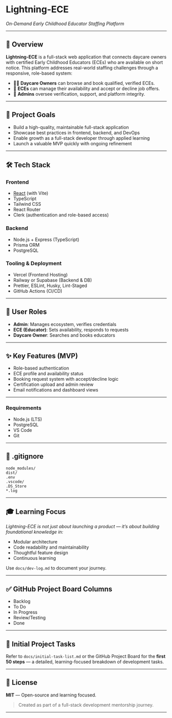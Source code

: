 
# **Lightning-ECE**

*On-Demand Early Childhood Educator Staffing Platform*

---

## 🧠 Overview

**Lightning-ECE** is a full-stack web application that connects daycare owners with certified Early Childhood Educators (ECEs) who are available on short notice. This platform addresses real-world staffing challenges through a responsive, role-based system:

* 👩‍🏫 **Daycare Owners** can browse and book qualified, verified ECEs.
* 📆 **ECEs** can manage their availability and accept or decline job offers.
* 🔐 **Admins** oversee verification, support, and platform integrity.

---

## 🎯 Project Goals

* Build a high-quality, maintainable full-stack application
* Showcase best practices in frontend, backend, and DevOps
* Enable growth as a full-stack developer through applied learning
* Launch a valuable MVP quickly with ongoing refinement

---

## 🛠 Tech Stack

### Frontend

* [React](https://reactjs.org/) (with Vite)
* TypeScript
* Tailwind CSS
* React Router
* Clerk (authentication and role-based access)

### Backend

* Node.js + Express (TypeScript)
* Prisma ORM
* PostgreSQL

### Tooling & Deployment

* Vercel (Frontend Hosting)
* Railway or Supabase (Backend & DB)
* Prettier, ESLint, Husky, Lint-Staged
* GitHub Actions (CI/CD)

---

## 👥 User Roles

* **Admin**: Manages ecosystem, verifies credentials
* **ECE (Educator)**: Sets availability, responds to requests
* **Daycare Owner**: Searches and books educators

---

## ✨ Key Features (MVP)

* Role-based authentication
* ECE profile and availability status
* Booking request system with accept/decline logic
* Certification upload and admin review
* Email notifications and dashboard views

---

### Requirements

* Node.js (LTS)
* PostgreSQL
* VS Code
* Git

---

## 📄 .gitignore

```
node_modules/
dist/
.env
.vscode/
.DS_Store
*.log
```

---

## 🎓 Learning Focus

*Lightning-ECE is not just about launching a product — it’s about building foundational knowledge in:*

* Modular architecture
* Code readability and maintainability
* Thoughtful feature design
* Continuous learning

Use `docs/dev-log.md` to document your journey.

---

## ✅ GitHub Project Board Columns

* Backlog
* To Do
* In Progress
* Review/Testing
* Done

---

## 🧩 Initial Project Tasks

Refer to `docs/initial-task-list.md` or the GitHub Project Board for the **first 50 steps** — a detailed, learning-focused breakdown of development tasks.

---

## 📝 License

**MIT** — Open-source and learning focused.

> Created as part of a full-stack development mentorship journey.

---
